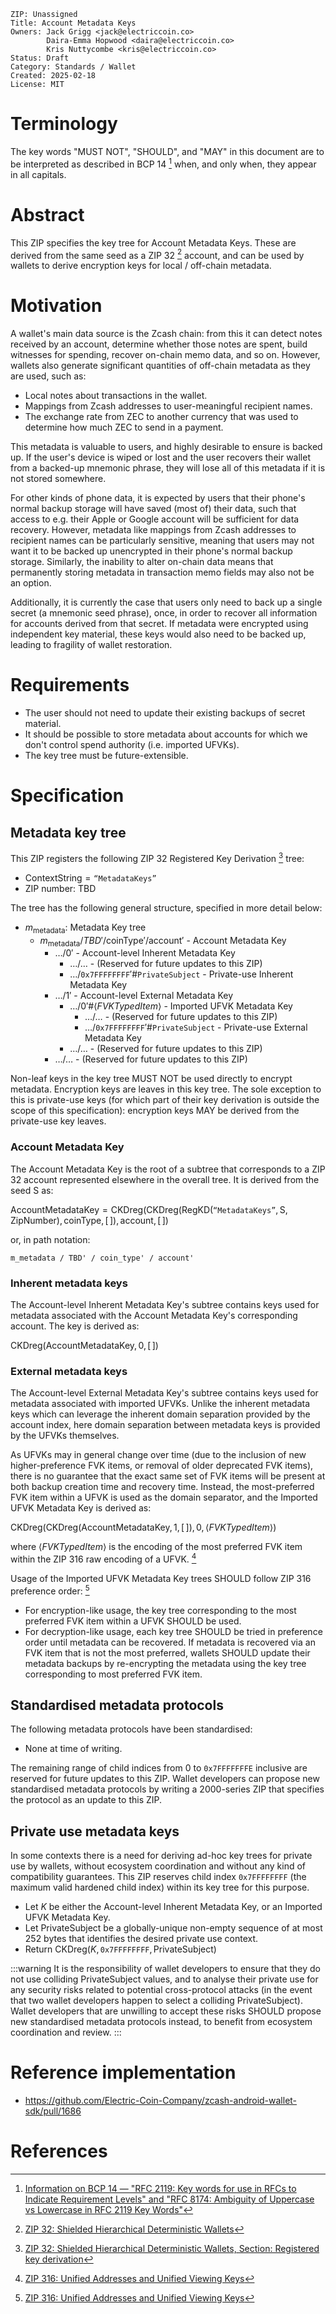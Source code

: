 
    ZIP: Unassigned
    Title: Account Metadata Keys
    Owners: Jack Grigg <jack@electriccoin.co>
            Daira-Emma Hopwood <daira@electriccoin.co>
            Kris Nuttycombe <kris@electriccoin.co>
    Status: Draft
    Category: Standards / Wallet
    Created: 2025-02-18
    License: MIT


# Terminology

The key words "MUST NOT", "SHOULD", and "MAY" in this
document are to be interpreted as described in BCP 14 [^BCP14] when, and
only when, they appear in all capitals.


# Abstract

This ZIP specifies the key tree for Account Metadata Keys. These are derived
from the same seed as a ZIP 32 [^zip-0032] account, and can be used by wallets
to derive encryption keys for local / off-chain metadata.


# Motivation

A wallet's main data source is the Zcash chain: from this it can detect notes
received by an account, determine whether those notes are spent, build witnesses
for spending, recover on-chain memo data, and so on. However, wallets also
generate significant quantities of off-chain metadata as they are used, such as:

- Local notes about transactions in the wallet.
- Mappings from Zcash addresses to user-meaningful recipient names.
- The exchange rate from ZEC to another currency that was used to determine how
  much ZEC to send in a payment.

This metadata is valuable to users, and highly desirable to ensure is backed up.
If the user's device is wiped or lost and the user recovers their wallet from a
backed-up mnemonic phrase, they will lose all of this metadata if it is not
stored somewhere.

For other kinds of phone data, it is expected by users that their phone's normal
backup storage will have saved (most of) their data, such that access to e.g.
their Apple or Google account will be sufficient for data recovery. However,
metadata like mappings from Zcash addresses to recipient names can be
particularly sensitive, meaning that users may not want it to be backed up
unencrypted in their phone's normal backup storage. Similarly, the inability to
alter on-chain data means that permanently storing metadata in transaction memo
fields may also not be an option.

Additionally, it is currently the case that users only need to back up a single
secret (a mnemonic seed phrase), once, in order to recover all information for
accounts derived from that secret. If metadata were encrypted using independent
key material, these keys would also need to be backed up, leading to fragility
of wallet restoration.


# Requirements

- The user should not need to update their existing backups of secret material.
- It should be possible to store metadata about accounts for which we don't
  control spend authority (i.e. imported UFVKs).
- The key tree must be future-extensible.


# Specification

## Metadata key tree

This ZIP registers the following ZIP 32 Registered Key Derivation [^zip-0032-rkd]
tree:

- $\mathsf{ContextString} = \texttt{“MetadataKeys”}$
- ZIP number: TBD

The tree has the following general structure, specified in more detail below:

- $m_{\mathsf{metadata}}$: Metadata Key tree
  - $m_{\mathsf{metadata}} / TBD' / \mathsf{coinType}' / \mathsf{account}'$ - Account Metadata Key
    - $\ldots / 0'$ - Account-level Inherent Metadata Key
      - $\ldots / \ldots$ - (Reserved for future updates to this ZIP)
      - $\ldots / \texttt{0x7FFFFFFFF}' \# \texttt{PrivateSubject}$ - Private-use Inherent Metadata Key
    - $\ldots / 1'$ - Account-level External Metadata Key
      - $\ldots / 0' \# \langle FVKTypedItem \rangle$ - Imported UFVK Metadata Key
        - $\ldots / \ldots$ - (Reserved for future updates to this ZIP)
        - $\ldots / \texttt{0x7FFFFFFFF}' \# \texttt{PrivateSubject}$ - Private-use External Metadata Key
      - $\ldots / \ldots$ - (Reserved for future updates to this ZIP)
    - $\ldots / \ldots$ - (Reserved for future updates to this ZIP)

Non-leaf keys in the key tree MUST NOT be used directly to encrypt metadata.
Encryption keys are leaves in this key tree. The sole exception to this is
private-use keys (for which part of their key derivation is outside the scope of
this specification): encryption keys MAY be derived from the private-use key
leaves.

### Account Metadata Key

The Account Metadata Key is the root of a subtree that corresponds to a ZIP 32
account represented elsewhere in the overall tree. It is derived from the seed
$\mathsf{S}$ as:

$\mathsf{AccountMetadataKey} = \mathsf{CKDreg}(\mathsf{CKDreg}(\mathsf{RegKD}(\texttt{“MetadataKeys”}, \mathsf{S}, \mathsf{ZipNumber}), \mathsf{coinType}, [\,]), \mathsf{account}, [\,])$

or, in path notation:

```
m_metadata / TBD' / coin_type' / account'
```

### Inherent metadata keys

The Account-level Inherent Metadata Key's subtree contains keys used for
metadata associated with the Account Metadata Key's corresponding account. The
key is derived as:

$\mathsf{CKDreg}(\mathsf{AccountMetadataKey}, 0, [\,])$

### External metadata keys

The Account-level External Metadata Key's subtree contains keys used for
metadata associated with imported UFVKs. Unlike the inherent metadata keys which
can leverage the inherent domain separation provided by the account index, here
domain separation between metadata keys is provided by the UFVKs themselves.

As UFVKs may in general change over time (due to the inclusion of new
higher-preference FVK items, or removal of older deprecated FVK items), there is
no guarantee that the exact same set of FVK items will be present at both backup
creation time and recovery time. Instead, the most-preferred FVK item within a
UFVK is used as the domain separator, and the Imported UFVK Metadata Key is
derived as:

$\mathsf{CKDreg}(\mathsf{CKDreg}(\mathsf{AccountMetadataKey}, 1, [\,]), 0, \langle FVKTypedItem \rangle)$

where $\langle FVKTypedItem \rangle$ is the encoding of the most preferred FVK
item within the ZIP 316 raw encoding of a UFVK. [^zip-0316]

Usage of the Imported UFVK Metadata Key trees SHOULD follow ZIP 316 preference
order: [^zip-0316]

- For encryption-like usage, the key tree corresponding to the most preferred
  FVK item within a UFVK SHOULD be used.
- For decryption-like usage, each key tree SHOULD be tried in preference order
  until metadata can be recovered. If metadata is recovered via an FVK item that
  is not the most preferred, wallets SHOULD update their metadata backups by
  re-encrypting the metadata using the key tree corresponding to most preferred
  FVK item.

## Standardised metadata protocols

The following metadata protocols have been standardised:

- None at time of writing.

The remaining range of child indices from 0 to $\texttt{0x7FFFFFFFE}$ inclusive
are reserved for future updates to this ZIP. Wallet developers can propose new
standardised metadata protocols by writing a 2000-series ZIP that specifies the
protocol as an update to this ZIP.

## Private use metadata keys

In some contexts there is a need for deriving ad-hoc key trees for private use
by wallets, without ecosystem coordination and without any kind of compatibility
guarantees. This ZIP reserves child index $\texttt{0x7FFFFFFFF}$ (the maximum
valid hardened child index) within its key tree for this purpose.

- Let $K$ be either the Account-level Inherent Metadata Key, or an Imported UFVK
  Metadata Key.
- Let $\mathsf{PrivateSubject}$ be a globally-unique non-empty sequence of at
  most 252 bytes that identifies the desired private use context.
- Return $\mathsf{CKDreg}(K, \texttt{0x7FFFFFFFF}, \mathsf{PrivateSubject})$

:::warning
It is the responsibility of wallet developers to ensure that they do not use
colliding $\mathsf{PrivateSubject}$ values, and to analyse their private use for
any security risks related to potential cross-protocol attacks (in the event that
two wallet developers happen to select a colliding $\mathsf{PrivateSubject}$).
Wallet developers that are unwilling to accept these risks SHOULD propose new
standardised metadata protocols instead, to benefit from ecosystem coordination
and review.
:::


# Reference implementation

- https://github.com/Electric-Coin-Company/zcash-android-wallet-sdk/pull/1686


# References

[^BCP14]: [Information on BCP 14 — "RFC 2119: Key words for use in RFCs to Indicate Requirement Levels" and "RFC 8174: Ambiguity of Uppercase vs Lowercase in RFC 2119 Key Words"](https://www.rfc-editor.org/info/bcp14)

[^zip-0032]: [ZIP 32: Shielded Hierarchical Deterministic Wallets](zip-0032.rst)

[^zip-0032-rkd]: [ZIP 32: Shielded Hierarchical Deterministic Wallets, Section: Registered key derivation](zip-0032.rst#specification-registered-key-derivation)

[^zip-0316]: [ZIP 316: Unified Addresses and Unified Viewing Keys](zip-0316.rst)
